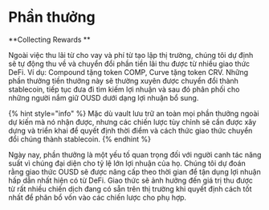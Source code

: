 # Phần thưởng

**Collecting Rewards **

Ngoài việc thu lãi từ cho vay và phí từ tạo lập thị trường, chúng tôi dự định sẽ tự động thu về và chuyển đổi phần tiền lãi thu được từ nhiều giao thức DeFi. Ví dụ: Compound tặng token COMP, Curve tặng token CRV. Những phần thưởng tiền thưởng này sẽ thường xuyên được chuyển đổi thành stablecoin, tiếp tục đưa đi tìm kiếm lợi nhuận và sau đó phân phối cho những người nắm giữ OUSD dưới dạng lợi nhuận bổ sung.

{% hint style="info" %}
Mặc dù vault lưu trữ an toàn mọi phần thưởng ngoài dự kiến mà nó nhận được, nhưng các chiến lược tùy chỉnh sẽ cần được xây dựng và triển khai để quyết định thời điểm và cách thức giao thức chuyển đổi chúng thành stablecoin.
{% endhint %}

Ngày nay, phần thưởng là một yếu tố quan trọng đối với người canh tác năng suất vì chúng đại diện cho tỷ lệ lớn lợi nhuận của họ. Chúng tôi dự đoán rằng giao thức OUSD sẽ được nâng cấp theo thời gian để tận dụng lợi nhuận hấp dẫn nhất hiện có từ DeFi. Giao thức sẽ ảnh hưởng đến giá trị thu được từ rất nhiều chiến dịch đang có sẵn trên thị trường khi quyết định cách tốt nhất để phân bổ vốn vào các chiến lược cho phụ hợp.

